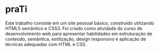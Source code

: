 # praTi

Este trabalho consiste em um site pessoal básico, construído utilizando HTML5 semântico e CSS3. Foi criado como atividade do curso de desenvolvimento web para apresentar habilidades em estruturação de conteúdo, semântica, estilização, design responsivo e aplicação de técnicas adequadas com HTML e CSS.

